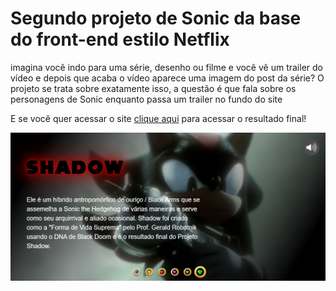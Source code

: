 # Segundo projeto de Sonic da base do front-end estilo Netflix

imagina você indo para uma série, desenho ou filme e você vê um trailer do vídeo e depois que acaba o vídeo aparece uma imagem do post da série? O projeto se trata sobre exatamente isso, a questão é que fala sobre os personagens de Sonic enquanto passa um trailer no fundo do site

E se você quer acessar o site [clique aqui]() para acessar o resultado final!

![image](./src/imagens/imagem-shadow.png)